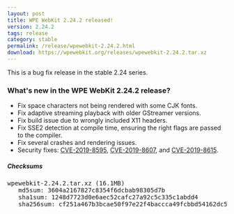 ```yaml
---
layout: post
title: WPE WebKit 2.24.2 released!
version: 2.24.2
tags: release
category: stable
permalink: /release/wpewebkit-2.24.2.html
download: https://wpewebkit.org/releases/wpewebkit-2.24.2.tar.xz
---
```


This is a bug fix release in the stable 2.24 series.

### What's new in the WPE WebKit 2.24.2 release?

- Fix space characters not being rendered with some CJK fonts.
- Fix adaptive streaming playback with older GStreamer versions.
- Fix build issue due to wrongly included X11 headers.
- Fix SSE2 detection at compile time, ensuring the right flags are passed to the compiler.
- Fix several crashes and rendering issues.
- Security fixes:
  [CVE-2019-8595](https://cve.mitre.org/cgi-bin/cvename.cgi?name=CVE-2019-8595),
  [CVE-2019-8607](https://cve.mitre.org/cgi-bin/cvename.cgi?name=CVE-2019-8607), and
  [CVE-2019-8615](https://cve.mitre.org/cgi-bin/cvename.cgi?name=CVE-2019-8615).


##### Checksums

<pre>
wpewebkit-2.24.2.tar.xz (16.1MB)
   md5sum: 3604a2167827c8354f6dcbab98305d7b
   sha1sum: 1248d7723d0e6aec52cafc27a92c5c335c1abdd4
   sha256sum: cf251a467b3bcae50f97e22f4baccca49fcbbd54162dc5b71c0b1ebf655fd95f
</pre>
